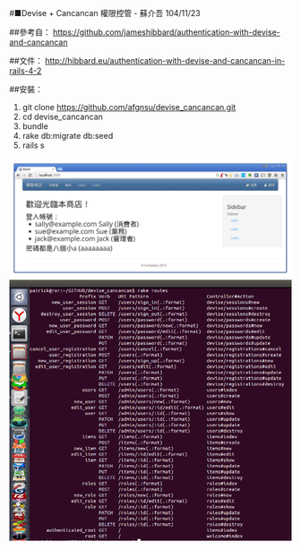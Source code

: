 #■Devise + Cancancan 權限控管 - 蘇介吾 104/11/23

##參考自：
https://github.com/jameshibbard/authentication-with-devise-and-cancancan

##文件：
http://hibbard.eu/authentication-with-devise-and-cancancan-in-rails-4-2

##安裝：
1. git clone https://github.com/afgnsu/devise_cancancan.git
2. cd devise_cancancan
3. bundle
4. rake db:migrate db:seed
5. rails s

![Demo](https://github.com/afgnsu/devise_cancancan/blob/master/DEMO.png)
![Routes](https://github.com/afgnsu/devise_cancancan/blob/master/ROUTES.png)
